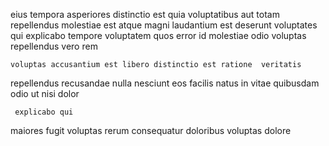 <!--
title: Digitized static groupware
author: Meaghan
date: 2014-07-15-1836
link: 2014-07-15-1836-digitized-static-groupware
tags: [unicorns,Windows,Linux,Technology]
-->

eius tempora asperiores  distinctio est quia voluptatibus
aut totam repellendus molestiae est atque
 magni  laudantium   est
deserunt voluptates qui
 explicabo tempore
voluptatem quos error id molestiae odio voluptas repellendus vero rem
 	voluptas accusantium est libero distinctio est ratione  veritatis 
repellendus recusandae nulla nesciunt eos facilis natus
in vitae  quibusdam odio ut  nisi dolor
 	 explicabo qui
maiores   fugit
voluptas  rerum consequatur
doloribus voluptas dolore